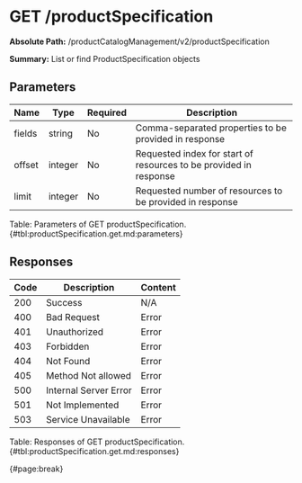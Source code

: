 <!--
    ATTENTION: This file was generated via gradle!
               Do NOT manually edit this file! Any such changes will be overwritten!
-->

# GET /productSpecification

**Absolute Path:** /productCatalogManagement/v2/productSpecification

**Summary:** List or find ProductSpecification objects

## Parameters

| Name | Type | Required | Description |
| ------ | ------ | --- | ------------ |
| fields | string | No | Comma-separated properties to be provided in response |
| offset | integer | No | Requested index for start of resources to be provided in response |
| limit | integer | No | Requested number of resources to be provided in response |

Table: Parameters of GET productSpecification. {#tbl:productSpecification.get.md:parameters}

## Responses

| Code | Description | Content |
|------|-------------|---------|
| 200 | Success | N/A |
| 400 | Bad Request | Error |
| 401 | Unauthorized | Error |
| 403 | Forbidden | Error |
| 404 | Not Found | Error |
| 405 | Method Not allowed | Error |
| 500 | Internal Server Error | Error |
| 501 | Not Implemented | Error |
| 503 | Service Unavailable | Error |

Table: Responses of GET productSpecification. {#tbl:productSpecification.get.md:responses}

{#page:break}
